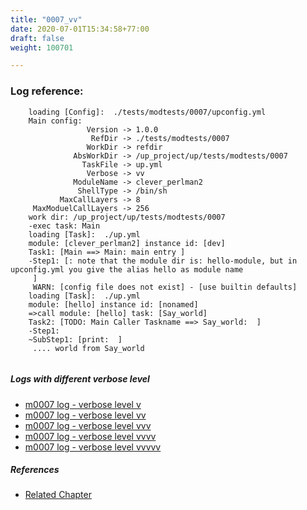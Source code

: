 ```yaml
---
title: "0007_vv"
date: 2020-07-01T15:34:58+77:00
draft: false
weight: 100701

---
```


### Log reference: <no value>

```
    loading [Config]:  ./tests/modtests/0007/upconfig.yml
    Main config:
                 Version -> 1.0.0
                  RefDir -> ./tests/modtests/0007
                 WorkDir -> refdir
              AbsWorkDir -> /up_project/up/tests/modtests/0007
                TaskFile -> up.yml
                 Verbose -> vv
              ModuleName -> clever_perlman2
               ShellType -> /bin/sh
           MaxCallLayers -> 8
     MaxModuelCallLayers -> 256
    work dir: /up_project/up/tests/modtests/0007
    -exec task: Main
    loading [Task]:  ./up.yml
    module: [clever_perlman2] instance id: [dev]
    Task1: [Main ==> Main: main entry ]
    -Step1: [: note that the module dir is: hello-module, but in upconfig.yml you give the alias hello as module name
     ]
     WARN: [config file does not exist] - [use builtin defaults]
    loading [Task]:  ./up.yml
    module: [hello] instance id: [nonamed]
    =>call module: [hello] task: [Say_world]
    Task2: [TODO: Main Caller Taskname ==> Say_world:  ]
    -Step1:
    ~SubStep1: [print:  ]
     .... world from Say_world
    
```

##### Logs with different verbose level
* [m0007 log - verbose level v](../../logs/m0007_v)
* [m0007 log - verbose level vv](../../logs/m0007_vv)
* [m0007 log - verbose level vvv](../../logs/m0007_vvv)
* [m0007 log - verbose level vvvv](../../logs/m0007_vvvv)
* [m0007 log - verbose level vvvvv](../../logs/m0007_vvvvv)

##### References
* [Related Chapter](../../module/0007)
